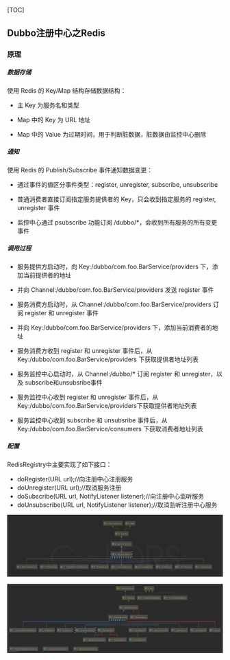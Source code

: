 [TOC]



## Dubbo注册中心之Redis

### 原理

##### 数据存储

使用 Redis 的 Key/Map 结构存储数据结构：

- 主 Key 为服务名和类型

- Map 中的 Key 为 URL 地址

- Map 中的 Value 为过期时间，用于判断脏数据，脏数据由监控中心删除 
  

#####  通知
使用 Redis 的 Publish/Subscribe 事件通知数据变更：

- 通过事件的值区分事件类型：register, unregister, subscribe, unsubscribe

- 普通消费者直接订阅指定服务提供者的 Key，只会收到指定服务的 register, unregister 事件

- 监控中心通过 psubscribe 功能订阅 /dubbo/*，会收到所有服务的所有变更事件

  
#####  调用过程

- 服务提供方启动时，向 Key:/dubbo/com.foo.BarService/providers 下，添加当前提供者的地址

- 并向 Channel:/dubbo/com.foo.BarService/providers 发送 register 事件

- 服务消费方启动时，从 Channel:/dubbo/com.foo.BarService/providers 订阅 register 和 unregister 事件

- 并向 Key:/dubbo/com.foo.BarService/providers 下，添加当前消费者的地址

- 服务消费方收到 register 和 unregister 事件后，从 Key:/dubbo/com.foo.BarService/providers 下获取提供者地址列表

- 服务监控中心启动时，从 Channel:/dubbo/* 订阅 register 和 unregister，以及 subscribe和unsubsribe事件

- 服务监控中心收到 register 和 unregister 事件后，从 Key:/dubbo/com.foo.BarService/providers下获取提供者地址列表

- 服务监控中心收到 subscribe 和 unsubsribe 事件后，从 Key:/dubbo/com.foo.BarService/consumers 下获取消费者地址列表

  


#####  配置

RedisRegistry中主要实现了如下接口：

- doRegister(URL url);//向注册中心注册服务
- doUnregister(URL url);//取消服务注册
- doSubscribe(URL url, NotifyListener listener);//向注册中心监听服务
- doUnsubscribe(URL url, NotifyListener listener);//取消监听注册中心服务

![FailbackRegistry](Dubbo_Register.assets/FailbackRegistry.PNG)

![RedisRegistry](Dubbo_Register.assets/RedisRegistry.png)

